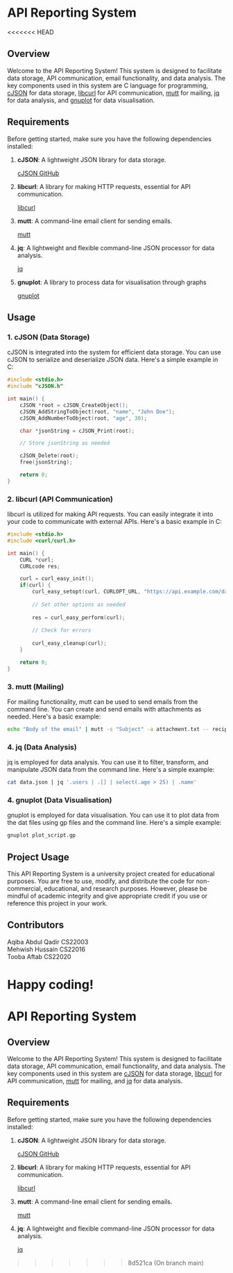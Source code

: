 # API Reporting System

<<<<<<< HEAD
## Overview

Welcome to the API Reporting System! This system is designed to facilitate data storage, API communication, email functionality, and data analysis. The key components used in this system are C language for programming, [cJSON](https://github.com/DaveGamble/cJSON) for data storage, [libcurl](https://curl.se/libcurl/) for API communication, [mutt](https://mutt.org/) for mailing, [jq](https://stedolan.github.io/jq/) for data analysis, and [gnuplot](http://www.gnuplot.info/) for data visualisation.

## Requirements

Before getting started, make sure you have the following dependencies installed:

1. **cJSON**: A lightweight JSON library for data storage.

    [cJSON GitHub](https://github.com/DaveGamble/cJSON)

2. **libcurl**: A library for making HTTP requests, essential for API communication.

    [libcurl](https://curl.se/libcurl/)

3. **mutt**: A command-line email client for sending emails.

    [mutt](https://mutt.org/)

4. **jq**: A lightweight and flexible command-line JSON processor for data analysis.

    [jq](https://stedolan.github.io/jq/)

5. **gnuplot**: A library to process data for visualisation through graphs

    [gnuplot](http://www.gnuplot.info/)


## Usage

### 1. cJSON (Data Storage)

cJSON is integrated into the system for efficient data storage. You can use cJSON to serialize and deserialize JSON data. Here's a simple example in C:

```c
#include <stdio.h>
#include "cJSON.h"

int main() {
    cJSON *root = cJSON_CreateObject();
    cJSON_AddStringToObject(root, "name", "John Doe");
    cJSON_AddNumberToObject(root, "age", 30);

    char *jsonString = cJSON_Print(root);

    // Store jsonString as needed

    cJSON_Delete(root);
    free(jsonString);

    return 0;
}
```

### 2. libcurl (API Communication)

libcurl is utilized for making API requests. You can easily integrate it into your code to communicate with external APIs. Here's a basic example in C:

```c
#include <stdio.h>
#include <curl/curl.h>

int main() {
    CURL *curl;
    CURLcode res;

    curl = curl_easy_init();
    if(curl) {
        curl_easy_setopt(curl, CURLOPT_URL, "https://api.example.com/data");
        
        // Set other options as needed
        
        res = curl_easy_perform(curl);
        
        // Check for errors
        
        curl_easy_cleanup(curl);
    }

    return 0;
}
```

### 3. mutt (Mailing)

For mailing functionality, mutt can be used to send emails from the command line. You can create and send emails with attachments as needed. Here's a basic example:

```bash
echo "Body of the email" | mutt -s "Subject" -a attachment.txt -- recipient@example.com
```

### 4. jq (Data Analysis)

jq is employed for data analysis. You can use it to filter, transform, and manipulate JSON data from the command line. Here's a simple example:

```bash
cat data.json | jq '.users | .[] | select(.age > 25) | .name'
```

### 4. gnuplot (Data Visualisation)

gnuplot is employed for data visualisation. You can use it to plot data from the dat files using gp files and the command line. Here's a simple example:

```bash
gnuplot plot_script.gp
```

## Project Usage

This API Reporting System is a university project created for educational purposes. You are free to use, modify, and distribute the code for non-commercial, educational, and research purposes. However, please be mindful of academic integrity and give appropriate credit if you use or reference this project in your work.

## Contributors

Aqiba Abdul Qadir   CS22003 </br>
Mehwish Hussain     CS22016 </br>
Tooba Aftab         CS22020

Happy coding!
=======
# API Reporting System

## Overview

Welcome to the API Reporting System! This system is designed to facilitate data storage, API communication, email functionality, and data analysis. The key components used in this system are [cJSON](https://github.com/DaveGamble/cJSON) for data storage, [libcurl](https://curl.se/libcurl/) for API communication, [mutt](https://mutt.org/) for mailing, and [jq](https://stedolan.github.io/jq/) for data analysis.

## Requirements

Before getting started, make sure you have the following dependencies installed:

1. **cJSON**: A lightweight JSON library for data storage.

    [cJSON GitHub](https://github.com/DaveGamble/cJSON)

2. **libcurl**: A library for making HTTP requests, essential for API communication.

    [libcurl](https://curl.se/libcurl/)

3. **mutt**: A command-line email client for sending emails.

    [mutt](https://mutt.org/)

4. **jq**: A lightweight and flexible command-line JSON processor for data analysis.

    [jq](https://stedolan.github.io/jq/)

>>>>>>> 8d521ca (On branch main)
